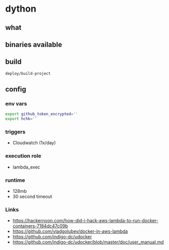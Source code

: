 # dython


## what

## binaries available

## build
```bash
deploy/build-project
```

## config
### env vars
```bash
export github_token_encrypted=''
export hchk=''
```

### triggers
- Cloudwatch (1x/day)

### execution role
- lambda_exec

### runtime
- 128mb
- 30 second timeout

### Links
- <https://hackernoon.com/how-did-i-hack-aws-lambda-to-run-docker-containers-7184dc47c09b>
- <https://github.com/vladgolubev/docker-in-aws-lambda>
- <https://github.com/indigo-dc/udocker>
- <https://github.com/indigo-dc/udocker/blob/master/doc/user_manual.md>

